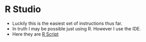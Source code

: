 # R Studio
* Luckily this is the easiest set of instructions thus far.
* In truth I may be possible just using R. However I use the IDE.
* Here they are [R Script](https://docs.google.com/document/d/1TTj5KNKf4BWvEORGm10oNbpwTRk1hamsWJGj6qRWpuI/edit)
